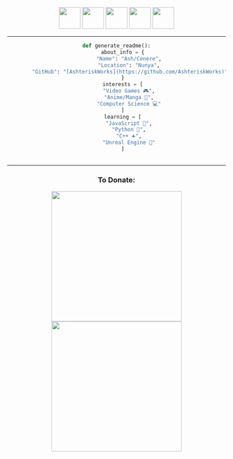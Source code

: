 <nav>
    <div align="center">
        <a href="https://ashteriskworks.carrd.co"><img src="https://api.iconify.design/simple-icons/carrd.svg?color=white" width="50"></a>
        <a href="https://www.youtube.com/user/ashteriskgaming/"><img src="https://api.iconify.design/bxl/youtube.svg?color=white" width="50"></a>
        <a href="https://discord.gg/ffkFhFp"><img src="https://api.iconify.design/bxl/discord-alt.svg?color=white" width="50"></a>
        <a href="https://twitter.com/AshteriskWorks"><img src="https://api.iconify.design/bxl/twitter.svg?color=white" width="50"></a>
        <a href="https://www.twitch.tv/cenerevt/"><img src="https://api.iconify.design/bxl/twitch.svg?color=white" width="50"></a>
    </div>
    <hr>
</nav>

```py
def generate_readme():
    about_info = {
        "Name": "Ash/Cenere",
        "Location": "Nunya",
        "GitHub": "[AshteriskWorks](https://github.com/AshteriskWorks)"
    }
    interests = [
        "Video Games 🎮",
        "Anime/Manga 🗾",
        "Computer Science 💻"
    ]
    learning = [
        "JavaScript 📃",
        "Python 🐍",
        "C++ ➕",
        "Unreal Engine 🤖"
    ]
    
```

<body align="center">
    <section align="center">
        <hr>
        <div>
            <h3>To Donate:</h3>
            <a href="https://www.patreon.com/ashterisk" style="text-decoration: none;">
                <img src="https://images-wixmp-ed30a86b8c4ca887773594c2.wixmp.com/f/c8c9ec24-bd85-42a9-bd1d-58ad0e3c867e/df73u83-fc7ca5d2-86ce-4962-ab41-3483efe004e7.png?token=eyJ0eXAiOiJKV1QiLCJhbGciOiJIUzI1NiJ9.eyJzdWIiOiJ1cm46YXBwOjdlMGQxODg5ODIyNjQzNzNhNWYwZDQxNWVhMGQyNmUwIiwiaXNzIjoidXJuOmFwcDo3ZTBkMTg4OTgyMjY0MzczYTVmMGQ0MTVlYTBkMjZlMCIsIm9iaiI6W1t7InBhdGgiOiJcL2ZcL2M4YzllYzI0LWJkODUtNDJhOS1iZDFkLTU4YWQwZTNjODY3ZVwvZGY3M3U4My1mYzdjYTVkMi04NmNlLTQ5NjItYWI0MS0zNDgzZWZlMDA0ZTcucG5nIn1dXSwiYXVkIjpbInVybjpzZXJ2aWNlOmZpbGUuZG93bmxvYWQiXX0.FPljDORcOlG6nWcAg7C8jPsVsbCNBqBn_5waOP6PoDk"
                    width="300"></a>
            <a href="https://ko-fi.com/P5P2BC5XU" style="text-decoration: none;">
                <img src="https://images-wixmp-ed30a86b8c4ca887773594c2.wixmp.com/f/c8c9ec24-bd85-42a9-bd1d-58ad0e3c867e/df73u5f-19e21b6b-598c-47c2-b265-f254ae45f93e.png?token=eyJ0eXAiOiJKV1QiLCJhbGciOiJIUzI1NiJ9.eyJzdWIiOiJ1cm46YXBwOjdlMGQxODg5ODIyNjQzNzNhNWYwZDQxNWVhMGQyNmUwIiwiaXNzIjoidXJuOmFwcDo3ZTBkMTg4OTgyMjY0MzczYTVmMGQ0MTVlYTBkMjZlMCIsIm9iaiI6W1t7InBhdGgiOiJcL2ZcL2M4YzllYzI0LWJkODUtNDJhOS1iZDFkLTU4YWQwZTNjODY3ZVwvZGY3M3U1Zi0xOWUyMWI2Yi01OThjLTQ3YzItYjI2NS1mMjU0YWU0NWY5M2UucG5nIn1dXSwiYXVkIjpbInVybjpzZXJ2aWNlOmZpbGUuZG93bmxvYWQiXX0.Da8ktK-5rCdUIaPQF35AdgbW7ib_XEoYKvSZ4RmX7Y0"
                    width="300"></a>
        </div>
    </section>
</body>

<!---AshteriskGaming/AshteriskGaming is a ✨ special ✨ repository because its `README.md` (this file) appears on your GitHub profile.
You can click the Preview link to take a look at your changes.--->
